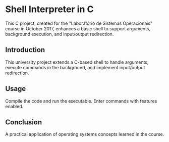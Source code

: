 # Shell Interpreter in C
This C project, created for the "Laboratório de Sistemas Operacionais" course in October 2017, enhances a basic shell to support arguments, background execution, and input/output redirection.

## Introduction
This university project extends a C-based shell to handle arguments, execute commands in the background, and implement input/output redirection.

## Usage
Compile the code and run the executable. Enter commands with features enabled.

## Conclusion
A practical application of operating systems concepts learned in the course.
